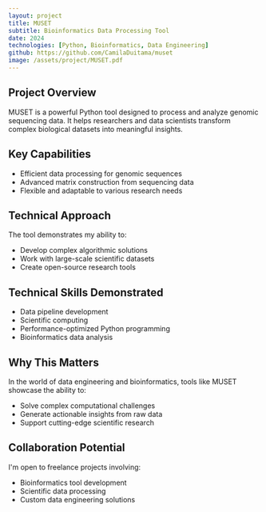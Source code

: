 ```yaml
---
layout: project
title: MUSET
subtitle: Bioinformatics Data Processing Tool
date: 2024
technologies: [Python, Bioinformatics, Data Engineering]
github: https://github.com/CamilaDuitama/muset
image: /assets/project/MUSET.pdf
---
```


## Project Overview

MUSET is a powerful Python tool designed to process and analyze genomic sequencing data. It helps researchers and data scientists transform complex biological datasets into meaningful insights.

## Key Capabilities

- Efficient data processing for genomic sequences
- Advanced matrix construction from sequencing data
- Flexible and adaptable to various research needs

## Technical Approach

The tool demonstrates my ability to:
- Develop complex algorithmic solutions
- Work with large-scale scientific datasets
- Create open-source research tools

## Technical Skills Demonstrated

- Data pipeline development
- Scientific computing
- Performance-optimized Python programming
- Bioinformatics data analysis

## Why This Matters

In the world of data engineering and bioinformatics, tools like MUSET showcase the ability to:
- Solve complex computational challenges
- Generate actionable insights from raw data
- Support cutting-edge scientific research

## Collaboration Potential

I'm open to freelance projects involving:
- Bioinformatics tool development
- Scientific data processing
- Custom data engineering solutions